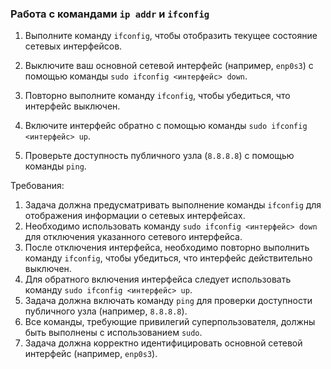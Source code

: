 
### Работа с командами `ip addr` и `ifconfig`

1. Выполните команду `ifconfig`, чтобы отобразить текущее состояние сетевых интерфейсов.

2. Выключите ваш основной сетевой интерфейс (например, `enp0s3`) с помощью команды `sudo ifconfig <интерфейс> down`.

3. Повторно выполните команду `ifconfig`, чтобы убедиться, что интерфейс выключен.

4. Включите интерфейс обратно с помощью команды `sudo ifconfig <интерфейс> up`.

5. Проверьте доступность публичного узла (`8.8.8.8`) с помощью команды `ping`.

Требования:
1. Задача должна предусматривать выполнение команды `ifconfig` для отображения информации о сетевых интерфейсах. 
2. Необходимо использовать команду `sudo ifconfig <интерфейс> down` для отключения указанного сетевого интерфейса. 
3. После отключения интерфейса, необходимо повторно выполнить команду `ifconfig`, чтобы убедиться, что интерфейс действительно выключен. 
4. Для обратного включения интерфейса следует использовать команду `sudo ifconfig <интерфейс> up`. 
5. Задача должна включать команду `ping` для проверки доступности публичного узла (например, `8.8.8.8`). 
6. Все команды, требующие привилегий суперпользователя, должны быть выполнены с использованием `sudo`. 
7. Задача должна корректно идентифицировать основной сетевой интерфейс (например, `enp0s3`).
